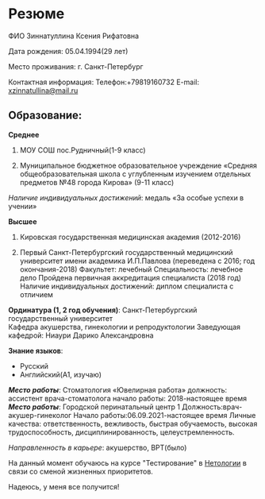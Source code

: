 # Резюме
ФИО Зиннатуллина Ксения Рифатовна

Дата рождения: 05.04.1994(29 лет)

Место проживания: г. Санкт-Петербург

Контактная информация:
Телефон:+79819160732
E-mail: xzinnatullina@mail.ru



## Образование:
**Среднее**
1. МОУ СОШ пос.Рудничный(1-9 класс)

2. Муниципальное бюджетное образовательное учреждение «Средняя общеобразовательная школа с углубленным изучением отдельных предметов №48 города Кирова» (9-11 класс)

*Наличие индивидуальных достижений*:  медаль «За особые успехи в учении»

**Высшее**

1. Кировская государственная медицинская академия (2012-2016)

2. Первый Санкт-Петербургский государственный медицинский университет имени академика И.П.Павлова (переведена с 2016; год окончания-2018)
Факультет: лечебный
Специальность: лечебное дело
Пройдена первичная аккредитация специалиста (2018 год)
Наличие индивидуальных достижений: диплом специалиста с отличием

**Ординатура (1, 2 год обучения)**:
Санкт-Петербургский государственный университет  
Кафедра акушерства, гинекологии и репродуктологии
Заведующая кафедрой:   Ниаури Дарико Александровна

**Знание языков**: 
 - Русский
 - Английский(A1, изучаю)
             
***Место работы***: Стоматология «Ювелирная работа»
                          должность: ассистент врача-стоматолога
                          начало работы: 2018-настоящее время
***Место работы***: Городской перинатальный центр 1
                        Должность:врач-акушер-гинеколог
Начало работы:06.09.2021-настоящее время
Личные качества: ответственность, вежливость, быстрая обучаемость, высокая трудоспособность, дисциплинированность, целеустремленность.

 *Направленность в карьере*: акушерство, ВРТ(было)

На данный момент обучаюсь на курсе "Тестирование" в [Нетологии](https://netology.ru/) в связи со сменой жизненных приоритетов.

Надеюсь, у меня все получится!

